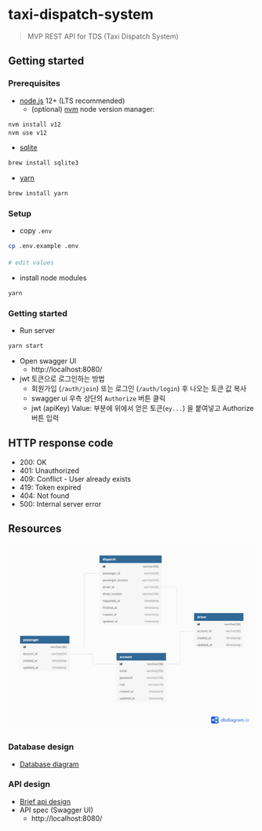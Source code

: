 # taxi-dispatch-system

> MVP REST API for TDS (Taxi Dispatch System)

## Getting started

### Prerequisites

* [node.js](https://nodejs.org/) 12+ (LTS recommended)
  * (optional) [nvm](https://github.com/nvm-sh/nvm) node version manager:

```bash
nvm install v12
nvm use v12
```

* [sqlite](https://www.sqlite.org/download.html)

```bash
brew install sqlite3
```

* [yarn](https://classic.yarnpkg.com/en/docs/install)

```bash
brew install yarn
```

### Setup

* copy `.env`
```bash
cp .env.example .env

# edit values
```
* install node modules
```bash
yarn
```

### Getting started

* Run server

```bash
yarn start
```

* Open swagger UI
  * http://localhost:8080/
* jwt 토큰으로 로그인하는 방법
  * 회원가입 (`/auth/join`) 또는 로그인 (`/auth/login`) 후 나오는 토큰 값 복사
  * swagger ui 우측 상단의 `Authorize` 버튼 클릭
  * jwt  (apiKey) Value: 부분에 위에서 얻은 토큰(`ey...`) 을 붙여넣고 Authorize 버튼 입력

## HTTP response code

* 200: OK
* 401: Unauthorized
* 409: Conflict - User already exists
* 419: Token expired
* 404: Not found
* 500: Internal server error

## Resources

![db modeling](docs/db.png)

### Database design
* [Database diagram](https://dbdiagram.io/d/5fd9d0d79a6c525a03bb4524)

### API design
* [Brief api design](api_list.md)
* API spec (Swagger UI)
  * http://localhost:8080/

